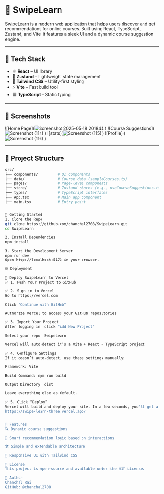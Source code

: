# 🚀 SwipeLearn

SwipeLearn is a modern web application that helps users discover and get recommendations for online courses. Built using React, TypeScript, Zustand, and Vite, it features a sleek UI and a dynamic course suggestion engine.

---

## 🔧 Tech Stack

- ⚛️ **React** – UI library
- 🧠 **Zustand** – Lightweight state management
- 💨 **Tailwind CSS** – Utility-first styling
- ⚡ **Vite** – Fast build tool
- 🟦 **TypeScript** – Static typing

---

## 📸 Screenshots

![Home Page](![Screenshot 2025-05-18 201844](https://github.com/user-attachments/assets/3ee0a280-47ac-446a-8cfb-ba5ed536e346)
)
![Course Suggestions](![Screenshot (114)](https://github.com/user-attachments/assets/4ff13454-e1bd-4e3a-8740-b2b4aaeba114)
)
![stats](![Screenshot (115)](https://github.com/user-attachments/assets/61f5cf4a-efcf-4a46-9d74-7bac3f4fa8d4)
)
![Profile])(![Screenshot (116)](https://github.com/user-attachments/assets/ac92a996-30e9-4535-99be-987c5cd995fb)
)

---

## 📁 Project Structure

```bash
src/
├── components/         # UI components
├── data/               # Course data (sampleCourses.ts)
├── pages/              # Page-level components
├── store/              # Zustand stores (e.g., useCourseSuggestions.ts)
├── types/              # TypeScript interfaces
├── App.tsx             # Main app component
├── main.tsx            # Entry point


🚀 Getting Started
1. Clone the Repo
git clone https://github.com/chanchal2708/SwipeLearn.git
cd SwipeLearn

2. Install Dependencies
npm install

3. Start the Development Server
npm run dev
Open http://localhost:5173 in your browser.

🌐 Deployment

🚀 Deploy SwipeLearn to Vercel
✅ 1. Push Your Project to GitHub 

✅ 2. Sign in to Vercel
Go to https://vercel.com

Click "Continue with GitHub"

Authorize Vercel to access your GitHub repositories

✅ 3. Import Your Project
After logging in, click "Add New Project"

Select your repo: SwipeLearn

Vercel will auto-detect it’s a Vite + React + TypeScript project

✅ 4. Configure Settings
If it doesn’t auto-detect, use these settings manually:

Framework: Vite

Build Command: npm run build

Output Directory: dist

Leave everything else as default.

✅ 5. Click “Deploy”
Vercel will build and deploy your site. In a few seconds, you'll get a live link like:
https://swipe-learn-three.vercel.app/


🧠 Features
🔍 Dynamic course suggestions

🧮 Smart recommendation logic based on interactions

🛠 Simple and extendable architecture

📱 Responsive UI with Tailwind CSS

📝 License
This project is open-source and available under the MIT License.

👤 Author
Chanchal Rai
GitHub: @chanchal2708
